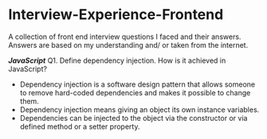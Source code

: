 # Interview-Experience-Frontend
A collection of front end interview questions I faced and their answers. Answers are based on my understanding and/ or taken from the internet. 


**_JavaScript_**
Q1. Define dependency injection. How is it achieved in JavaScript?
* Dependency injection is a software design pattern that allows someone to remove hard-coded dependencies and makes it possible to change  them. 
* Dependency injection means giving an object its own instance variables. 
* Dependencies can be injected to the object via the constructor or via defined method or a setter property.




